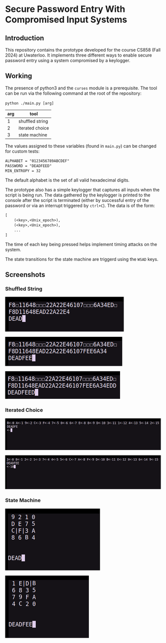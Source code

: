 # Secure Password Entry With Compromised Input Systems


## Introduction

This repository contains the prototype developed for the course CS858 (Fall 2024) at Uwaterloo. It implements three different ways to enable secure password entry using a system compromised by a keylogger.

## Working

The presence of python3 and the `curses` module is a prerequisite. The tool can be run via the following command at the root of the repository:

`python ./main.py [arg]`

|arg|tool|
|---|----|
|1|shuffled string|
|2|iterated choice|
|3|state machine|

The values assigned to these variables (found in `main.py`) can be changed for custom tests:

```
ALPHABET = "0123456789ABCDEF"
PASSWORD = "DEADFEED"
MIN_ENTROPY = 32
```

The default alphabet is the set of all valid hexadecimal digits.

The prototype also has a simple keylogger that captures all inputs when the script is being run. The data gathered by the keylogger is printed to the console after the script is terminated (either by successful entry of the password or via an interrupt triggered by `ctrl+C`). The data is of the form:

```
[
	(<key>,<Unix_epoch>),
	(<key>,<Unix_epoch>),
	...
]
```

The time of each key being pressed helps implement timing attacks on the system.

The state transitions for the state machine are triggerd using the `WSAD` keys.

## Screenshots

### Shuffled String

![alt_image](./screenshots/ss.png)

![alt_image](./screenshots/ss2.png)

![alt_image](./screenshots/ss3.png)

### Iterated Choice

![alt_image](./screenshots/ic.png)

![alt_image](./screenshots/ic2.png)

### State Machine

![alt_image](./screenshots/sm.png)

![alt_image](./screenshots/sm2.png)



